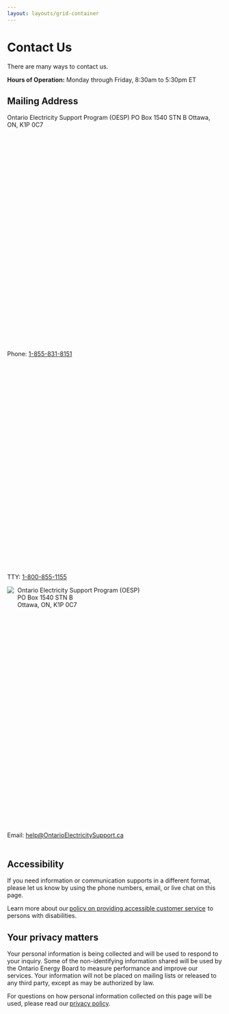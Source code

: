 ```yaml
---
layout: layouts/grid-container
---
```


# Contact Us

There are many ways to contact us.

**Hours of Operation:** Monday through Friday, 8:30am to 5:30pm ET

## Mailing Address
Ontario Electricity Support Program (OESP)
PO Box 1540 STN B
Ottawa, ON, K1P 0C7


<svg class="ontario-icon" alt="" aria-hidden="true" focusable="false" sol:category="primary" viewBox="0 0 24 24" preserveAspectRatio="xMidYMid meet"><use href="#ontario-icon-phone"></use></svg> Phone: <a href="tel:1-855-831-8151"> 1-855-831-8151</a><br />
<svg class="ontario-icon" alt="" aria-hidden="true" focusable="false" sol:category="primary" viewBox="0 0 24 24" preserveAspectRatio="xMidYMid meet"><use href="#ontario-icon-tty"></use></svg> TTY: <a href="tel:1-800-855-1155">1-800-855-1155</a>
 
<div style="display: flex; gap: 8px;"><span><img src="/assets/imgs/contact_mail.svg"></span> <span>Ontario Electricity Support Program (OESP) <br />
PO Box 1540 STN B <br />
Ottawa, ON, K1P 0C7 </span></div>
<br /><svg class="ontario-icon" alt="" aria-hidden="true" focusable="false" sol:category="primary" viewBox="0 0 24 24" preserveAspectRatio="xMidYMid meet"><use href="#ontario-icon-email"></use></svg> Email: <a href="mailto:help@OntarioElectricitySupport.ca" >help@OntarioElectricitySupport.ca</a>
<br /><br />

## Accessibility 

If you need information or communication supports in a different format, please let us know by using the phone numbers, email, or live chat on this page. 

Learn more about our [policy on providing accessible customer service]()  to persons with disabilities. 

 

## Your privacy matters 

Your personal information is being collected and will be used to respond to your inquiry. Some of the non-identifying information shared will be used by the Ontario Energy Board to measure performance and improve our services. Your information will not be placed on mailing lists or released to any third party, except as may be authorized by law. 

For questions on how personal information collected on this page will be used, please read our [privacy policy]().  
